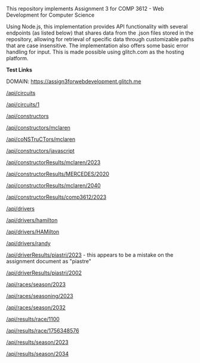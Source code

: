 This repository implements Assignment 3 for COMP 3612 - Web Development for Computer Science

Using Node.js, this implementation provides API functionality with several endpoints (as listed below) that shares data from the 
.json files stored in the repository, allowing for retrieval of specific data through customizable paths that are 
case insensitive. The implementation also offers some basic error handling for input. 
This is made possible using glitch.com as the hosting platform.



**Test Links**

DOMAIN: https://assign3forwebdevelopment.glitch.me

[/api/circuits](https://assign3forwebdevelopment.glitch.me/api/circuits)

[/api/circuits/1](https://assign3forwebdevelopment.glitch.me/api/circuits/1)

[/api/constructors](https://assign3forwebdevelopment.glitch.me/api/constructors)

[/api/constructors/mclaren](https://assign3forwebdevelopment.glitch.me/api/constructors/mclaren)

[/api/coNSTruCTors/mclaren](https://assign3forwebdevelopment.glitch.me/api/coNSTruCTors/mclaren)

[/api/constructors/javascript](https://assign3forwebdevelopment.glitch.me/api/constructors/javascript)

[/api/constructorResults/mclaren/2023](https://assign3forwebdevelopment.glitch.me/api/constructorResults/mclaren/2023)

[/api/constructorResults/MERCEDES/2020](https://assign3forwebdevelopment.glitch.me/api/constructorResults/MERCEDES/2020)

[/api/constructorResults/mclaren/2040](https://assign3forwebdevelopment.glitch.me/api/constructorResults/mclaren/2040)

[/api/constructorResults/comp3612/2023](https://assign3forwebdevelopment.glitch.me/api/constructorResults/comp3612/2023)

[/api/drivers](https://assign3forwebdevelopment.glitch.me/api/drivers)

[/api/drivers/hamilton](https://assign3forwebdevelopment.glitch.me/api/drivers/hamilton)

[/api/drivers/HAMilton](https://assign3forwebdevelopment.glitch.me/api/drivers/HAMilton)

[/api/drivers/randy](https://assign3forwebdevelopment.glitch.me/api/drivers/randy)

[/api/driverResults/piastri/2023](https://assign3forwebdevelopment.glitch.me/api/driverResults/piastri/2023) - this appears to be a mistake on the assignment document as "piastre"

[/api/driverResults/piastri/2002](https://assign3forwebdevelopment.glitch.me/api/driverResults/piastri/2002)

[/api/races/season/2023](https://assign3forwebdevelopment.glitch.me/api/races/season/2023)

[/api/races/seasoning/2023](https://assign3forwebdevelopment.glitch.me/api/races/seasoning/2023)

[/api/races/season/2032](https://assign3forwebdevelopment.glitch.me/api/races/season/2032)

[/api/results/race/1100](https://assign3forwebdevelopment.glitch.me/api/results/race/1100)

[/api/results/race/1756348576](https://assign3forwebdevelopment.glitch.me/api/results/race/1756348576)

[/api/results/season/2023](https://assign3forwebdevelopment.glitch.me/api/results/season/2023)

[/api/results/season/2034](https://assign3forwebdevelopment.glitch.me/api/results/season/2034)
